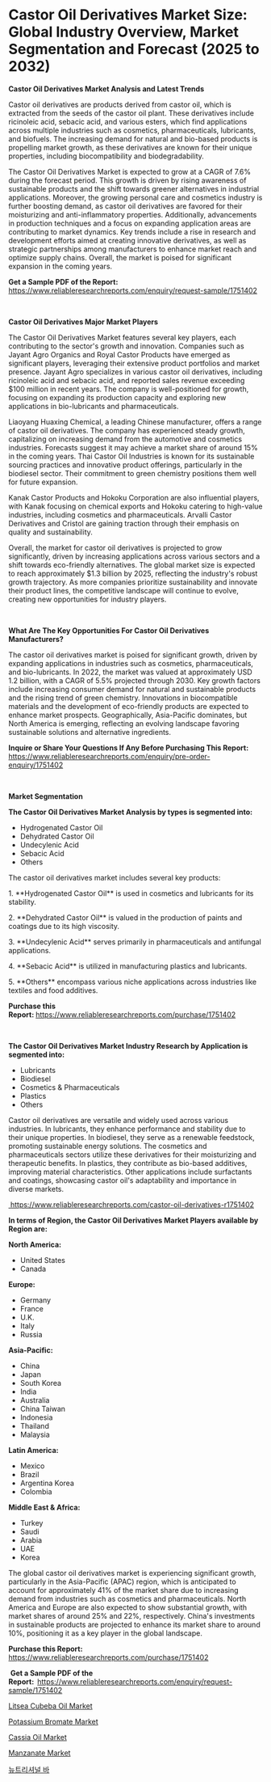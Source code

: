 <p><h1>Castor Oil Derivatives Market Size: Global Industry Overview, Market Segmentation and Forecast (2025 to 2032)</h1></p><p><strong>Castor Oil Derivatives Market Analysis and Latest Trends</strong></p>
<p><p>Castor oil derivatives are products derived from castor oil, which is extracted from the seeds of the castor oil plant. These derivatives include ricinoleic acid, sebacic acid, and various esters, which find applications across multiple industries such as cosmetics, pharmaceuticals, lubricants, and biofuels. The increasing demand for natural and bio-based products is propelling market growth, as these derivatives are known for their unique properties, including biocompatibility and biodegradability.</p><p>The Castor Oil Derivatives Market is expected to grow at a CAGR of 7.6% during the forecast period. This growth is driven by rising awareness of sustainable products and the shift towards greener alternatives in industrial applications. Moreover, the growing personal care and cosmetics industry is further boosting demand, as castor oil derivatives are favored for their moisturizing and anti-inflammatory properties. Additionally, advancements in production techniques and a focus on expanding application areas are contributing to market dynamics. Key trends include a rise in research and development efforts aimed at creating innovative derivatives, as well as strategic partnerships among manufacturers to enhance market reach and optimize supply chains. Overall, the market is poised for significant expansion in the coming years.</p></p>
<p><strong>Get a Sample PDF of the Report:&nbsp;</strong> <a href="https://www.reliableresearchreports.com/enquiry/request-sample/1751402?utm_campaign=40&utm_medium=2&utm_source=Github&utm_content=ia&utm_term=01042025&utm_id=castor-oil-derivatives">https://www.reliableresearchreports.com/enquiry/request-sample/1751402</a></p>
<p>&nbsp;</p>
<p><strong>Castor Oil Derivatives Major Market Players</strong></p>
<p><p>The Castor Oil Derivatives Market features several key players, each contributing to the sector's growth and innovation. Companies such as Jayant Agro Organics and Royal Castor Products have emerged as significant players, leveraging their extensive product portfolios and market presence. Jayant Agro specializes in various castor oil derivatives, including ricinoleic acid and sebacic acid, and reported sales revenue exceeding $100 million in recent years. The company is well-positioned for growth, focusing on expanding its production capacity and exploring new applications in bio-lubricants and pharmaceuticals.</p><p>Liaoyang Huaxing Chemical, a leading Chinese manufacturer, offers a range of castor oil derivatives. The company has experienced steady growth, capitalizing on increasing demand from the automotive and cosmetics industries. Forecasts suggest it may achieve a market share of around 15% in the coming years. Thai Castor Oil Industries is known for its sustainable sourcing practices and innovative product offerings, particularly in the biodiesel sector. Their commitment to green chemistry positions them well for future expansion.</p><p>Kanak Castor Products and Hokoku Corporation are also influential players, with Kanak focusing on chemical exports and Hokoku catering to high-value industries, including cosmetics and pharmaceuticals. Arvalli Castor Derivatives and Cristol are gaining traction through their emphasis on quality and sustainability.</p><p>Overall, the market for castor oil derivatives is projected to grow significantly, driven by increasing applications across various sectors and a shift towards eco-friendly alternatives. The global market size is expected to reach approximately $1.3 billion by 2025, reflecting the industry's robust growth trajectory. As more companies prioritize sustainability and innovate their product lines, the competitive landscape will continue to evolve, creating new opportunities for industry players.</p></p>
<p>&nbsp;</p>
<p><strong>What Are The Key Opportunities For Castor Oil Derivatives Manufacturers?</strong></p>
<p><p>The castor oil derivatives market is poised for significant growth, driven by expanding applications in industries such as cosmetics, pharmaceuticals, and bio-lubricants. In 2022, the market was valued at approximately USD 1.2 billion, with a CAGR of 5.5% projected through 2030. Key growth factors include increasing consumer demand for natural and sustainable products and the rising trend of green chemistry. Innovations in biocompatible materials and the development of eco-friendly products are expected to enhance market prospects. Geographically, Asia-Pacific dominates, but North America is emerging, reflecting an evolving landscape favoring sustainable solutions and alternative ingredients.</p></p>
<p><strong>Inquire or Share Your Questions If Any Before Purchasing This Report:</strong> <a href="https://www.reliableresearchreports.com/enquiry/pre-order-enquiry/1751402?utm_campaign=40&utm_medium=2&utm_source=Github&utm_content=ia&utm_term=01042025&utm_id=castor-oil-derivatives">https://www.reliableresearchreports.com/enquiry/pre-order-enquiry/1751402</a></p>
<p>&nbsp;</p>
<p><strong>Market Segmentation</strong></p>
<p><strong>The Castor Oil Derivatives Market Analysis by types is segmented into:</strong></p>
<p><ul><li>Hydrogenated Castor Oil</li><li>Dehydrated Castor Oil</li><li>Undecylenic Acid</li><li>Sebacic Acid</li><li>Others</li></ul></p>
<p><p>The castor oil derivatives market includes several key products: </p><p>1. **Hydrogenated Castor Oil** is used in cosmetics and lubricants for its stability.</p><p>2. **Dehydrated Castor Oil** is valued in the production of paints and coatings due to its high viscosity.</p><p>3. **Undecylenic Acid** serves primarily in pharmaceuticals and antifungal applications.</p><p>4. **Sebacic Acid** is utilized in manufacturing plastics and lubricants.</p><p>5. **Others** encompass various niche applications across industries like textiles and food additives.</p></p>
<p><strong>Purchase this Report:&nbsp;</strong><a href="https://www.reliableresearchreports.com/purchase/1751402?utm_campaign=40&utm_medium=2&utm_source=Github&utm_content=ia&utm_term=01042025&utm_id=castor-oil-derivatives">https://www.reliableresearchreports.com/purchase/1751402</a></p>
<p>&nbsp;</p>
<p><strong>The Castor Oil Derivatives Market Industry Research by Application is segmented into:</strong></p>
<p><ul><li>Lubricants</li><li>Biodiesel</li><li>Cosmetics & Pharmaceuticals</li><li>Plastics</li><li>Others</li></ul></p>
<p><p>Castor oil derivatives are versatile and widely used across various industries. In lubricants, they enhance performance and stability due to their unique properties. In biodiesel, they serve as a renewable feedstock, promoting sustainable energy solutions. The cosmetics and pharmaceuticals sectors utilize these derivatives for their moisturizing and therapeutic benefits. In plastics, they contribute as bio-based additives, improving material characteristics. Other applications include surfactants and coatings, showcasing castor oil's adaptability and importance in diverse markets.</p></p>
<p><a href="https://www.reliableresearchreports.com/castor-oil-derivatives-r1751402?utm_campaign=40&utm_medium=2&utm_source=Github&utm_content=ia&utm_term=01042025&utm_id=castor-oil-derivatives">&nbsp;https://www.reliableresearchreports.com/castor-oil-derivatives-r1751402</a></p>
<p><strong>In terms of Region, the Castor Oil Derivatives Market Players available by Region are:</strong></p>
<p>
    <p> <strong> North America: </strong>
        <ul>
            <li>United States</li>
            <li>Canada</li>
        </ul>
        </p> 
    <p> <strong> Europe: </strong>
        <ul>
            <li>Germany</li>
            <li>France</li>
            <li>U.K.</li>
            <li>Italy</li>
            <li>Russia</li>
        </ul>
        </p> 
    <p> <strong> Asia-Pacific: </strong>
        <ul>
            <li>China</li>
            <li>Japan</li>
            <li>South Korea</li>
            <li>India</li>
            <li>Australia</li>
            <li>China Taiwan</li>
            <li>Indonesia</li>
            <li>Thailand</li>
            <li>Malaysia</li>
        </ul>
        </p> 
    <p> <strong> Latin America: </strong>
        <ul>
            <li>Mexico</li>
            <li>Brazil</li>
            <li>Argentina Korea</li>
            <li>Colombia</li>
        </ul>
        </p> 
    <p> <strong> Middle East & Africa: </strong>
        <ul>
            <li>Turkey</li>
            <li>Saudi</li>
            <li>Arabia</li>
            <li>UAE</li>
            <li>Korea</li>
        </ul>
    </p>
    </p>
<p><p>The global castor oil derivatives market is experiencing significant growth, particularly in the Asia-Pacific (APAC) region, which is anticipated to account for approximately 41% of the market share due to increasing demand from industries such as cosmetics and pharmaceuticals. North America and Europe are also expected to show substantial growth, with market shares of around 25% and 22%, respectively. China's investments in sustainable products are projected to enhance its market share to around 10%, positioning it as a key player in the global landscape.</p></p>
<p><strong>Purchase this Report: </strong><a href="https://www.reliableresearchreports.com/purchase/1751402?utm_campaign=40&utm_medium=2&utm_source=Github&utm_content=ia&utm_term=01042025&utm_id=castor-oil-derivatives">https://www.reliableresearchreports.com/purchase/1751402</a></p>
<p>&nbsp;<strong>Get a Sample PDF of the Report:&nbsp;&nbsp;</strong><a href="https://www.reliableresearchreports.com/enquiry/request-sample/1751402?utm_campaign=40&utm_medium=2&utm_source=Github&utm_content=ia&utm_term=01042025&utm_id=castor-oil-derivatives">https://www.reliableresearchreports.com/enquiry/request-sample/1751402</a></p>
<p><strong></strong></p>
<p><p><a href="https://github.com/kuciakkukalo/Market-Research-Report-List-1/blob/main/litsea-cubeba-oil-market.md?utm_campaign=40&utm_medium=2&utm_source=Github&utm_content=ia&utm_term=01042025&utm_id=castor-oil-derivatives">Litsea Cubeba Oil Market</a></p><p><a href="https://github.com/obajimlaweh59/Market-Research-Report-List-1/blob/main/potassium-bromate-market.md?utm_campaign=40&utm_medium=2&utm_source=Github&utm_content=ia&utm_term=01042025&utm_id=castor-oil-derivatives">Potassium Bromate Market</a></p><p><a href="https://github.com/botocniveda/Market-Research-Report-List-1/blob/main/cassia-oil-market.md?utm_campaign=40&utm_medium=2&utm_source=Github&utm_content=ia&utm_term=01042025&utm_id=castor-oil-derivatives">Cassia Oil Market</a></p><p><a href="https://github.com/cordaysamaya/Market-Research-Report-List-1/blob/main/manzanate-market.md?utm_campaign=40&utm_medium=2&utm_source=Github&utm_content=ia&utm_term=01042025&utm_id=castor-oil-derivatives">Manzanate Market</a></p><p><a href="https://github.com/sougarounis/Market-Research-Report-List-7/blob/main/132053651341.md?utm_campaign=40&utm_medium=2&utm_source=Github&utm_content=ia&utm_term=01042025&utm_id=castor-oil-derivatives">뉴트리셔널 바</a></p></p>